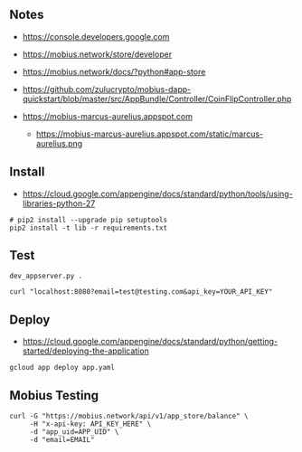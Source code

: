 Notes
--------
* https://console.developers.google.com
* https://mobius.network/store/developer
* https://mobius.network/docs/?python#app-store

* https://github.com/zulucrypto/mobius-dapp-quickstart/blob/master/src/AppBundle/Controller/CoinFlipController.php

* https://mobius-marcus-aurelius.appspot.com
    * https://mobius-marcus-aurelius.appspot.com/static/marcus-aurelius.png

Install
--------
* https://cloud.google.com/appengine/docs/standard/python/tools/using-libraries-python-27
```
# pip2 install --upgrade pip setuptools
pip2 install -t lib -r requirements.txt
```

Test
--------
```
dev_appserver.py .
```

```
curl "localhost:8080?email=test@testing.com&api_key=YOUR_API_KEY"
```

Deploy
--------
* https://cloud.google.com/appengine/docs/standard/python/getting-started/deploying-the-application
```
gcloud app deploy app.yaml
```

Mobius Testing
--------
```
curl -G "https://mobius.network/api/v1/app_store/balance" \
     -H "x-api-key: API_KEY_HERE" \
     -d "app_uid=APP_UID" \
     -d "email=EMAIL"
```

